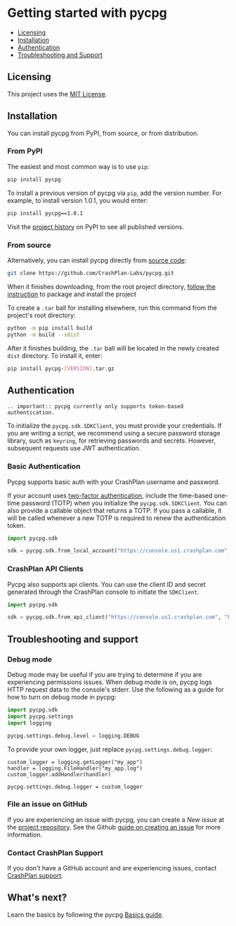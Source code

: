 # Getting started with pycpg

* [Licensing](#licensing)
* [Installation](#installation)
* [Authentication](#authentication)
* [Troubleshooting and Support](#troubleshooting-and-support)

## Licensing

This project uses the [MIT License](https://github.com/CrashPlan-Labs/pycpg/blob/main/LICENSE.md).

## Installation

You can install pycpg from PyPI, from source, or from distribution.

### From PyPI

The easiest and most common way is to use `pip`:

```bash
pip install pycpg
```

To install a previous version of pycpg via `pip`, add the version number. For example, to install version
1.0.1, you would enter:

```bash
pip install pycpg==1.0.1
```

Visit the [project history](https://pypi.org/project/pycpg/#history) on PyPI to see all published versions.

### From source

Alternatively, you can install pycpg directly from [source code](https://github.com/CrashPlan-Labs/pycpg):

```bash
git clone https://github.com/CrashPlan-Labs/pycpg.git
```

When it finishes downloading, from the root project directory, [follow the instruction](https://packaging.python.org/en/latest/guides/distributing-packages-using-setuptools/#packaging-your-project) to package and install the project

To create a `.tar` ball for installing elsewhere, run this command from the project's root directory:

```bash
python -m pip install build
python -m build --sdist
```

After it finishes building, the `.tar` ball will be located in the newly created `dist` directory. To install it, enter:

```bash
pip install pycpg-[VERSION].tar.gz
```

## Authentication

```{eval-rst}
.. important:: pycpg currently only supports token-based authentication.
```

To initialize the `pycpg.sdk.SDKClient`, you must provide your credentials. If you are writing a script,
we recommend using a secure password storage library, such as `keyring`, for retrieving passwords and secrets. However, subsequent
requests use JWT authentication.

### Basic Authentication

Pycpg supports basic auth with your CrashPlan username and password.

If your account uses [two-factor authentication](https://support.crashplan.com/Administrator/Cloud/Configuring/Two-factor_authentication_for_local_users), include the time-based one-time password (TOTP) when you initialize the `pycpg.sdk.SDKClient`.
You can also provide a callable object that returns a TOTP. If you pass a callable, it will be called whenever a new TOTP is required to renew the authentication token.

```python
import pycpg.sdk

sdk = pycpg.sdk.from_local_account("https://console.us1.crashplan.com", "username@crashplan.com", "password")
```

### CrashPlan API Clients

Pycpg also supports api clients.  You can use the client ID and secret generated through the CrashPlan console to initiate the `SDKClient`.

```python
import pycpg.sdk

sdk = pycpg.sdk.from_api_client("https://console.us1.crashplan.com", "key-123-42", "my%secret!")
```

## Troubleshooting and support

### Debug mode

Debug mode may be useful if you are trying to determine if you are experiencing permissions issues. When debug mode is
on, pycpg logs HTTP request data to the console's stderr. Use the following as a guide for how to turn on debug mode in
pycpg:

```python
import pycpg.sdk
import pycpg.settings
import logging

pycpg.settings.debug.level = logging.DEBUG
```

To provide your own logger, just replace `pycpg.settings.debug.logger`:

```
custom_logger = logging.getLogger("my_app")
handler = logging.FileHandler("my_app.log")
custom_logger.addHandler(handler)

pycpg.settings.debug.logger = custom_logger
```

### File an issue on GitHub

If you are experiencing an issue with pycpg, you can create a *New issue* at the
[project repository](https://github.com/CrashPlan-Labs/pycpg/issues). See the Github [guide on creating an issue](https://help.github.com/en/github/managing-your-work-on-github/creating-an-issue) for more information.

### Contact CrashPlan Support

If you don't have a GitHub account and are experiencing issues, contact
[CrashPlan support](https://support.crashplan.com/).

## What's next?

Learn the basics by following the pycpg [Basics guide](basics.md).
